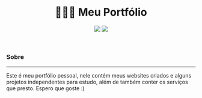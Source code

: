 <h1 align="center"> 👨🏿‍🦱 Meu Portfólio </h1>
<p align="center">
    <img src="https://user-images.githubusercontent.com/58652794/100681455-81073480-3352-11eb-9d04-fd00f407f8ce.gif">
    <img src="https://user-images.githubusercontent.com/58652794/100682047-ee679500-3353-11eb-8611-d2f97628998b.png">
</p>
<br>
<h3> Sobre </h3>
<hr>
<p>Este é meu portfólio pessoal, nele contém meus websites criados e alguns projetos independentes para estudo, além de também conter os serviços que presto. Espero que goste :) </p> 
